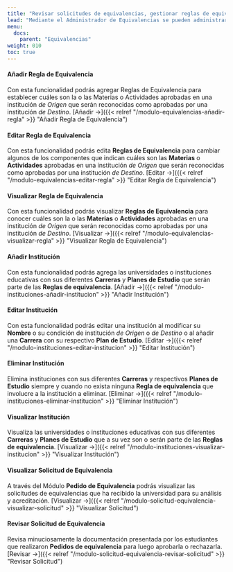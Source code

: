 ```yaml
---
title: "Revisar solicitudes de equivalencias, gestionar reglas de equivalencias y administrar instituciones educativas"
lead: "Mediante el Administrador de Equivalencias se pueden administrar las reglas de equivalencias y las instituciones pertinentes como así también revisar las solicitudes de equivalencias de los estudiantes"
menu:
  docs:
    parent: "Equivalencias"
weight: 010
toc: true
---
```


#### Añadir Regla de Equivalencia

Con esta funcionalidad podrás agregar Reglas de Equivalencia para establecer cuáles son la o las Materias o Actividades aprobadas en una institución _de Origen_ que serán reconocidas como aprobadas por una institución _de Destino_. [Añadir →]({{< relref "/modulo-equivalencias-añadir-regla" >}} "Añadir Regla de Equivalencia")

#### Editar Regla de Equivalencia

Con esta funcionalidad podrás edita **Reglas de Equivalencia** para cambiar algunos de los componentes que indican cuáles son las **Materias** o **Actividades** aprobadas en una institución _de Origen_ que serán reconocidas como aprobadas por una institución _de Destino_. [Editar →]({{< relref "/modulo-equivalencias-editar-regla" >}} "Editar Regla de Equivalencia")


#### Visualizar Regla de Equivalencia

Con esta funcionalidad podrás visualizar **Reglas de Equivalencia** para conocer cuáles son la o las **Materias** o **Actividades** aprobadas en una institución _de Origen_ que serán reconocidas como aprobadas por una institución _de Destino_. [Visualizar →]({{< relref "/modulo-equivalencias-visualizar-regla" >}} "Visualizar Regla de Equivalencia")

#### Añadir Institución

Con esta funcionalidad podrás agrega las universidades o instituciones educativas con sus diferentes **Carreras** y **Planes de Estudio** que serán parte de las **Reglas de equivalencia**. [Añadir →]({{< relref "/modulo-instituciones-añadir-institucion" >}} "Añadir Institución")

#### Editar Institución

Con esta funcionalidad podrás editar una institución al modificar su **Nombre** o su condición de institución _de Origen_ o _de Destino_ o al añadir una **Carrera** con su respectivo **Plan de Estudio**. [Editar →]({{< relref "/modulo-instituciones-editar-institucion" >}} "Editar Institución")

#### Eliminar Institución

Elimina instituciones con sus diferentes **Carreras** y respectivos **Planes de Estudio** siempre y cuando no exista ninguna **Regla de equivalencia** que involucre a la institución a eliminar. [Eliminar →]({{< relref "/modulo-instituciones-eliminar-institucion" >}} "Eliminar Institución")


#### Visualizar Institución

Visualiza las universidades o instituciones educativas con sus diferentes **Carreras** y **Planes de Estudio** que a su vez son o serán parte de las **Reglas de equivalencia**. [Visualizar →]({{< relref "/modulo-instituciones-visualizar-institucion" >}} "Visualizar Institución")

#### Visualizar Solicitud de Equivalencia

A través del Módulo **Pedido de Equivalencia** podrás visualizar las solicitudes de equivalencias que ha recibido la universidad para su análisis y acreditación. [Visualizar →]({{< relref "/modulo-solicitud-equivalencia-visualizar-solicitud" >}} "Visualizar Solicitud")

#### Revisar Solicitud de Equivalencia

Revisa minuciosamente la documentación presentada por los estudiantes que realizaron **Pedidos de equivalencia** para luego aprobarla o rechazarla. [Revisar →]({{< relref "/modulo-solicitud-equivalencia-revisar-solicitud" >}} "Revisar Solicitud")

